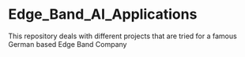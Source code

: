 # Edge_Band_AI_Applications
This repository deals with different projects that are tried for a famous German based Edge Band Company
